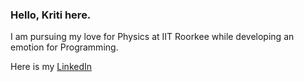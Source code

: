 ### Hello, Kriti here.

I am pursuing my love for Physics at IIT Roorkee while developing an emotion for Programming.

Here is my [LinkedIn](https://www.linkedin.com/in/kriti24/)
